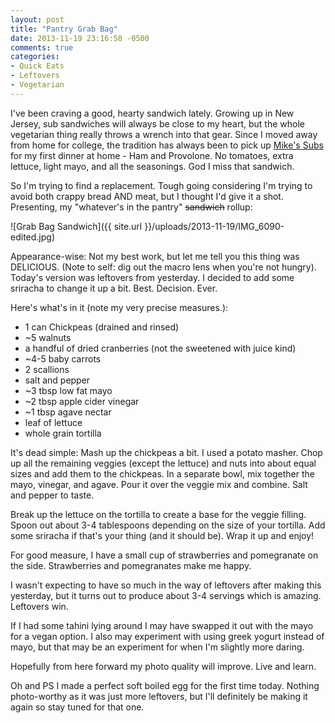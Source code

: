 ```yaml
---
layout: post
title: "Pantry Grab Bag"
date: 2013-11-19 23:16:58 -0500
comments: true
categories:
- Quick Eats
- Leftovers
- Vegetarian
---
```


I've been craving a good, hearty sandwich lately. Growing up in New Jersey, sub sandwiches will always be close to my heart, but the whole vegetarian thing really throws a wrench into that gear. Since I moved away from home for college, the tradition has always been to pick up [Mike's Subs](http://www.jerseymikes.com) for my first dinner at home - Ham and Provolone. No tomatoes, extra lettuce, light mayo, and all the seasonings. God I miss that sandwich.

So I'm trying to find a replacement. Tough going considering I'm trying to avoid both crappy bread AND meat, but I thought I'd give it a shot. Presenting, my "whatever's in the pantry" ~~sandwich~~ rollup:

![Grab Bag Sandwich]({{ site.url }}/uploads/2013-11-19/IMG_6090-edited.jpg)

Appearance-wise: Not my best work, but let me tell you this thing was DELICIOUS. (Note to self: dig out the macro lens when you're not hungry). Today's version was leftovers from yesterday. I decided to add some sriracha to change it up a bit. Best. Decision. Ever.

Here's what's in it (note my very precise measures.):
<section class="recipe">
	
* 1 can Chickpeas (drained and rinsed)
* ~5 walnuts
* a handful of dried cranberries (not the sweetened with juice kind)
* ~4-5 baby carrots
* 2 scallions
* salt and pepper
* ~3 tbsp low fat mayo
* ~2 tbsp apple cider vinegar
* ~1 tbsp agave nectar
* leaf of lettuce
* whole grain tortilla

It's dead simple: Mash up the chickpeas a bit. I used a potato masher. Chop up all the remaining veggies (except the lettuce) and nuts into about equal sizes and add them to the chickpeas. In a separate bowl, mix together the mayo, vinegar, and agave. Pour it over the veggie mix and combine. Salt and pepper to taste.

Break up the lettuce on the tortilla to create a base for the veggie filling. Spoon out about 3-4 tablespoons depending on the size of your tortilla. Add some sriracha if that's your thing (and it should be). Wrap it up and enjoy!
</section>

For good measure, I have a small cup of strawberries and pomegranate on the side. Strawberries and pomegranates make me happy.

I wasn't expecting to have so much in the way of leftovers after making this yesterday, but it turns out to produce about 3-4 servings which is amazing. Leftovers win.

If I had some tahini lying around I may have swapped it out with the mayo for a vegan option. I also may experiment with using greek yogurt instead of mayo, but that may be an experiment for when I'm slightly more daring.

Hopefully from here forward my photo quality will improve. Live and learn.

Oh and PS I made a perfect soft boiled egg for the first time today. Nothing photo-worthy as it was just more leftovers, but I'll definitely be making it again so stay tuned for that one.
